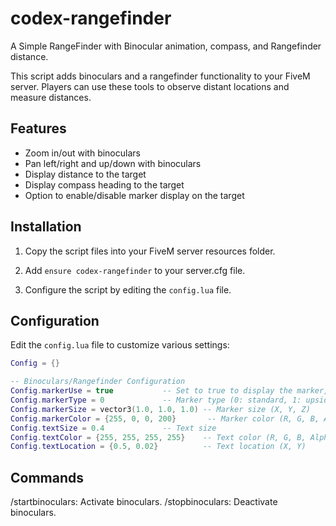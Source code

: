 # codex-rangefinder
A Simple RangeFinder with Binocular animation, compass, and Rangefinder distance.

This script adds binoculars and a rangefinder functionality to your FiveM server. Players can use these tools to observe distant locations and measure distances.

## Features
- Zoom in/out with binoculars
- Pan left/right and up/down with binoculars
- Display distance to the target
- Display compass heading to the target
- Option to enable/disable marker display on the target

## Installation

1. Copy the script files into your FiveM server resources folder.

2. Add `ensure codex-rangefinder` to your server.cfg file.

3. Configure the script by editing the `config.lua` file.

## Configuration

Edit the `config.lua` file to customize various settings:

```lua
Config = {}

-- Binoculars/Rangefinder Configuration
Config.markerUse = true           -- Set to true to display the marker, false to hide it
Config.markerType = 0             -- Marker type (0: standard, 1: upsidedown cone, 2: vertical cylinder, 3: horizontal cylinder, 4: circle, 5: square, 6: vertical cylinder (upside down))
Config.markerSize = vector3(1.0, 1.0, 1.0) -- Marker size (X, Y, Z)
Config.markerColor = {255, 0, 0, 200}       -- Marker color (R, G, B, Alpha)
Config.textSize = 0.4             -- Text size
Config.textColor = {255, 255, 255, 255}    -- Text color (R, G, B, Alpha)
Config.textLocation = {0.5, 0.02}          -- Text location (X, Y)
```

## Commands
/startbinoculars: Activate binoculars.
/stopbinoculars: Deactivate binoculars.
